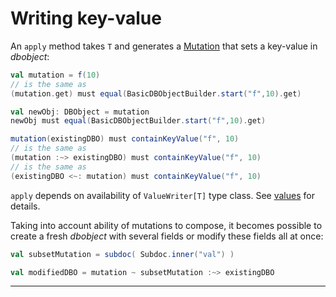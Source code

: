 # Writing key-value

An `apply` method takes `T` and generates a
[Mutation]($siteBaseUrl$/Mutation.html) that sets a key-value in
$dbobject$:

```scala
val mutation = f(10)
// is the same as
(mutation.get) must equal(BasicDBObjectBuilder.start("f",10).get)

val newObj: DBObject = mutation
newObj must equal(BasicDBObjectBuilder.start("f",10).get)

mutation(existingDBO) must containKeyValue("f", 10)
// is the same as
(mutation :~> existingDBO) must containKeyValue("f", 10)
// is the same as
(existingDBO <~: mutation) must containKeyValue("f", 10)
```

`apply` depends on availability of `ValueWriter[T]` type class. See
[values]($appBaseUrl$/Values.html) for details.

Taking into account ability of mutations to compose, it becomes
possible to create a fresh $dbobject$ with several fields or modify
these fields all at once:

```scala
val subsetMutation = subdoc( Subdoc.inner("val") )

val modifiedDBO = mutation ~ subsetMutation :~> existingDBO
```

* * *
